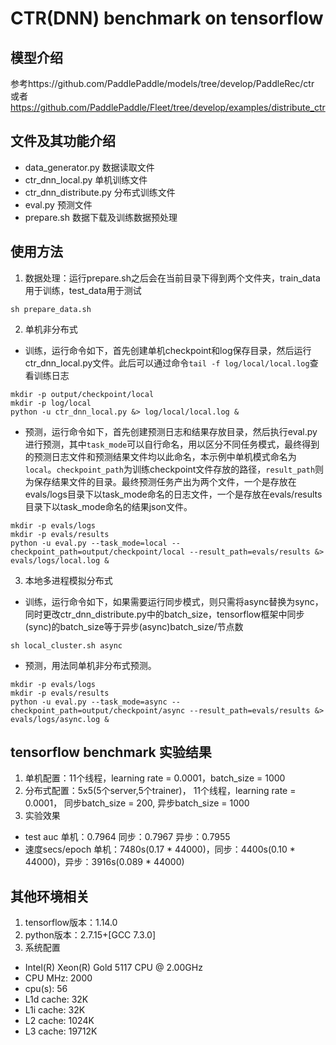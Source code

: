 # CTR(DNN) benchmark on tensorflow

## 模型介绍
参考https://github.com/PaddlePaddle/models/tree/develop/PaddleRec/ctr 或者 
https://github.com/PaddlePaddle/Fleet/tree/develop/examples/distribute_ctr

## 文件及其功能介绍
* data_generator.py 数据读取文件
* ctr_dnn_local.py 单机训练文件
* ctr_dnn_distribute.py 分布式训练文件
* eval.py 预测文件
* prepare.sh 数据下载及训练数据预处理

## 使用方法
1. 数据处理：运行prepare.sh之后会在当前目录下得到两个文件夹，train_data用于训练，test_data用于测试
```
sh prepare_data.sh
```
2. 单机非分布式
* 训练，运行命令如下，首先创建单机checkpoint和log保存目录，然后运行ctr_dnn_local.py文件。此后可以通过命令```tail -f log/local/local.log```查看训练日志
```
mkdir -p output/checkpoint/local
mkdir -p log/local
python -u ctr_dnn_local.py &> log/local/local.log &
```
* 预测，运行命令如下，首先创建预测日志和结果存放目录，然后执行eval.py进行预测，其中```task_mode```可以自行命名，用以区分不同任务模式，最终得到的预测日志文件和预测结果文件均以此命名，本示例中单机模式命名为```local```。```checkpoint_path```为训练checkpoint文件存放的路径，```result_path```则为保存结果文件的目录。最终预测任务产出为两个文件，一个是存放在evals/logs目录下以task_mode命名的日志文件，一个是存放在evals/results目录下以task_mode命名的结果json文件。
```
mkdir -p evals/logs
mkdir -p evals/results
python -u eval.py --task_mode=local --checkpoint_path=output/checkpoint/local --result_path=evals/results &> evals/logs/local.log &
```
  
3. 本地多进程模拟分布式
* 训练，运行命令如下，如果需要运行同步模式，则只需将async替换为sync，同时更改ctr_dnn_distribute.py中的batch_size，tensorflow框架中同步(sync)的batch_size等于异步(async)batch_size/节点数
```
sh local_cluster.sh async
```
* 预测，用法同单机非分布式预测。
```
mkdir -p evals/logs
mkdir -p evals/results
python -u eval.py --task_mode=async --checkpoint_path=output/checkpoint/async --result_path=evals/results &> evals/logs/async.log &
```

## tensorflow benchmark 实验结果

1. 单机配置：11个线程，learning rate = 0.0001，batch_size = 1000
2. 分布式配置：5x5(5个server,5个trainer)， 11个线程，learning rate = 0.0001， 同步batch_size = 200, 异步batch_size = 1000
3. 实验效果
* test auc 单机：0.7964 同步：0.7967 异步：0.7955
* 速度secs/epoch 单机：7480s(0.17 * 44000)，同步：4400s(0.10 * 44000)，异步：3916s(0.089 * 44000)

## 其他环境相关
1. tensorflow版本：1.14.0
2. python版本：2.7.15+[GCC 7.3.0]
3. 系统配置
* Intel(R) Xeon(R) Gold 5117 CPU @ 2.00GHz
* CPU MHz: 2000
* cpu(s): 56
* L1d cache: 32K
* L1i cache: 32K
* L2 cache: 1024K
* L3 cache: 19712K
